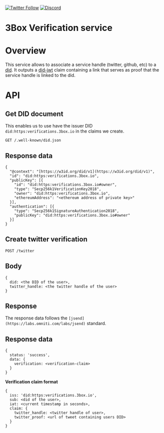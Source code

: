 [![Twitter Follow](https://img.shields.io/twitter/follow/3boxdb.svg?style=for-the-badge&label=Twitter)](https://twitter.com/3boxdb)
[![Discord](https://img.shields.io/discord/484729862368526356.svg?style=for-the-badge)](https://discordapp.com/invite/Z3f3Cxy)


# 3Box Verification service

# Overview

This service allows to associate a service handle (twitter, github, etc) to a [did](https://w3c-ccg.github.io/did-spec/). It outputs a [did-jwt](https://github.com/uport-project/did-jwt) claim containing a link that serves as proof that the service handle is linked to the did.


# API

## Get DID document

This enables us to use have the issuer DID `did:https:verifications.3box.io` in the claims we create.

`GET /.well-known/did.json`

## Response data

    {
      "@context": "[https://w3id.org/did/v1](https://w3id.org/did/v1)",
      "id": "did:https:verifications.3box.io",
      "publicKey": [{
        "id": "did:https:verifications.3box.io#owner",
        "type": "Secp256k1VerificationKey2018",
        "owner": "did:https:verifications.3box.io",
        "ethereumAddress": "<ethereum address of private key>"
      }],
      "authentication": [{
        "type": "Secp256k1SignatureAuthentication2018",
        "publicKey": "did:https:verifications.3box.io#owner"
      }]
    }

## Create twitter verification

`POST /twitter`

## Body

    {
      did: <the DID of the user>,
      twitter_handle: <the twitter handle of the user>
    }

## Response

The response data follows the `[jsend](https://labs.omniti.com/labs/jsend)` standard.

## Response data

    {
      status: 'success',
      data: {
        verification: <verification-claim>
      }
    }

**Verification claim format**

    {
      iss: 'did:https:verifications.3box.io',
      sub: <did of the user>,
      iat: <current timestamp in seconds>,
      claim: {
        twitter_handle: <twitter handle of user>,
        twitter_proof: <url of tweet containing users DID>
      }
    }

